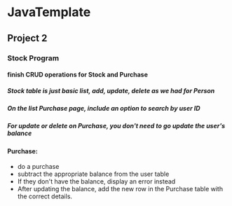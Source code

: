 # JavaTemplate
## Project 2
### Stock Program

#### finish CRUD operations for Stock and Purchase

##### Stock table is just basic list, add, update, delete as we had for Person
##### On the list Purchase page, include an option to search by user ID
##### For update or delete on Purchase, you don't need to go update the user's balance 

#### Purchase:
- do a purchase
- subtract the appropriate balance from the user table
- If they don't have the balance, display an error instead
- After updating the balance, add the new row in the Purchase table with the correct details.

